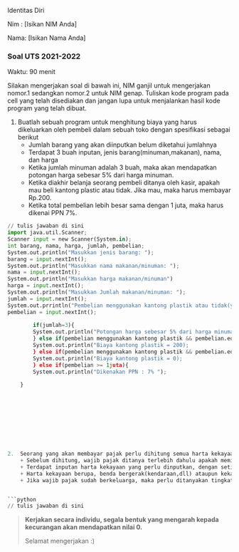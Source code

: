 Identitas Diri

Nim : [Isikan NIM Anda]

Nama: [Isikan Nama Anda]

### Soal UTS 2021-2022
Waktu: 90 menit

Silakan mengerjakan soal di bawah ini, NIM ganjil untuk mengerjakan nomor.1 sedangkan nomor.2 untuk NIM genap. Tuliskan
kode program pada cell yang telah disediakan dan jangan lupa untuk menjalankan hasil kode program yang telah dibuat.

1. Buatlah sebuah program untuk menghitung biaya yang harus dikeluarkan oleh pembeli dalam sebuah toko dengan spesifikasi sebagai berikut
    + Jumlah barang yang akan diinputkan belum diketahui jumlahnya
    + Terdapat 3 buah inputan, jenis barang(minuman,makanan), nama, dan harga
    + Ketika jumlah minuman adalah 3 buah, maka akan mendapatkan potongan harga sebesar 5% dari harga minuman.
    + Ketika diakhir belanja seorang pembeli ditanya oleh kasir, apakah mau beli kantong plastic atau tidak. Jika mau, maka harus membayar Rp.200.
    + Ketika total pembelian lebih besar sama dengan 1 juta, maka harus dikenai PPN 7%.


```python
// tulis jawaban di sini
import java.util.Scanner;
Scanner input = new Scanner(System.in);
int barang, nama, harga, jumlah, pembelian;
System.out.println("Masukkan jenis barang: ");
barang = input.nextInt();
System.out.println("Masukkan nama makanan/minuman: ");
nama = input.nextInt();
System.out.println("Masukkan harga makanan/minuman")
harga = input.nextInt();
System.out.println("Masukkan Jumlah makanan/minuman: ");
jumlah = input.nextInt();
System.out.prrintln("Pembelian menggunakan kantong plastik atau tidak(y/n): ");
pembelian = input.nextInt();
    
        if(jumlah=3){
        System.out.println("Potongan harga sebesar 5% dari harga minuman");
        } else if(pembelian menggunakan kantong plastik && pembelian.equalsIgnoreCase("y")){
        System.out.println("Biaya kantong plastik = 200);
        } else if(pembelian menggunakan kantong plastik && pembelian.equalsIgnoreCase("n")){
        System.out.println("Biaya kantong plastik = 0);
        } else if(pembelian >= 1juta){
        System.out.println("Dikenakan PPN : 7% ");
        
    }










2.	Seorang yang akan membayar pajak perlu dihitung semua harta kekayaan atau penghasilan. Kriteria yang dapat dihitung adalah sebagai berikut
    + Sebelum dihitung, wajib pajak ditanya terlebih dahulu apakah memiliki usaha atau tidak. Ketika memiliki usaha, maka perlu diinputkan penghasilan dalam 1 tahun berapa? Kemudian dikenai pajak sebesar 15%
    + Terdapat inputan harta kekayaan yang perlu dinputkan, dengan setiap wajib pajak memiliki harta kekayaan yang berbeda-beda.
    + Harta kekayaan berupa, benda bergerak(kendaraan,dll) ataupun kekayaan yang tidak bergerak(perhiasan, tanah, surat berharga, dll). Silakan diinputkan nama kendaraan ataupun perhiasaannya beserta nilai jual saat ini.
    + Jika wajib pajak sudah berkeluarga, maka perlu ditanyakan tingkat pendidikan(SD,SMP,SMA,KULIAH). Ketika jumlah yang kuliah anaknya 1 dan 1 SMA dan total harta kekayaan lebih dari sama dengan 50 juta maka akan dipotong semua pajaknya 10%. Sedangkan tidak ada yang SMA ataupun KULIAH dan total harta kekayaan kurang dari 50 juta maka akan dipotong 5%.


```python
// tulis jawaban di sini

```

> **Kerjakan secara individu, segala bentuk yang mengarah kepada kecurangan akan mendapatkan nilai 0.**
>
> Selamat mengerjakan :)

